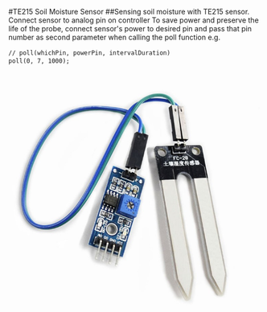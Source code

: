 #TE215 Soil Moisture Sensor
##Sensing soil moisture with TE215 sensor.
Connect sensor to analog pin on controller
To save power and preserve the life of the probe, connect sensor's power to desired pin and pass that pin number as second parameter when calling the poll function
e.g.
```
// poll(whichPin, powerPin, intervalDuration)
poll(0, 7, 1000); 
```
![moisture sensor and probe](soilsensor.jpg)
 
